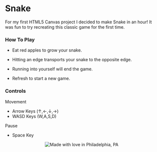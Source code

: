 # Snake
For my first HTML5 Canvas project I decided to make Snake in an hour! It was fun to try recreating this classic game for the first time.

### How To Play

- Eat red apples to grow your snake.

- Hitting an edge transports your snake to the opposite edge.

- Running into yourself will end the game.

- Refresh to start a new game.

### Controls

Movement
- Arrow Keys (↑,←,↓,→)
- WASD Keys (W,A,S,D)

Pause
- Space Key

<p align="center">
<img src="https://madewithlove.now.sh/us?heart=true&template=for-the-badge&text=Philadelphia%2C+PA" alt="Made with love in Philadelphia, PA">
</p>
